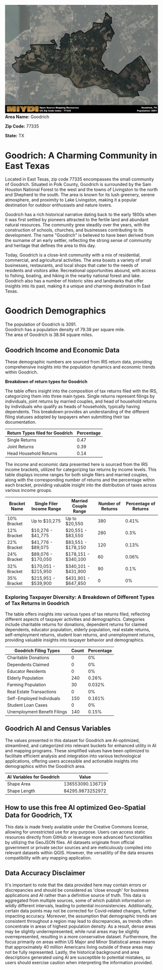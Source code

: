 ![Image Alt Text](../_images/77335.png)
**Area Name:** Goodrich

**Zip Code:** 77335

**State:** TX


# Goodrich: A Charming Community in East Texas  
Located in East Texas, zip code 77335 encompasses the small community of Goodrich. Situated in Polk County, Goodrich is surrounded by the Sam Houston National Forest to the west and the towns of Livingston to the north and Shepherd to the south. The area is known for its lush greenery, serene atmosphere, and proximity to Lake Livingston, making it a popular destination for outdoor enthusiasts and nature lovers.

Goodrich has a rich historical narrative dating back to the early 1800s when it was first settled by pioneers attracted to the fertile land and abundant natural resources. The community grew steadily over the years, with the construction of schools, churches, and businesses contributing to its development. The name "Goodrich" is believed to have been derived from the surname of an early settler, reflecting the strong sense of community and heritage that defines the area to this day.

Today, Goodrich is a close-knit community with a mix of residential, commercial, and agricultural activities. The area boasts a variety of small businesses, restaurants, and local shops that cater to the needs of residents and visitors alike. Recreational opportunities abound, with access to fishing, boating, and hiking in the nearby national forest and lake. Goodrich also has a number of historic sites and landmarks that offer insights into its past, making it a unique and charming destination in East Texas.

# Goodrich Demographics

The population of Goodrich is 3091.  
Goodrich has a population density of 79.38 per square mile.  
The area of Goodrich is 38.94 square miles.  

## Goodrich Income and Economic Data

These demographic numbers are sourced from IRS return data, providing comprehensive insights into the population dynamics and economic trends within Goodrich.

**Breakdown of return types for Goodrich**

The table offers insight into the composition of tax returns filed with the IRS, categorizing them into three main types. Single returns represent filings by individuals, joint returns by married couples, and head of household returns by individuals who qualify as heads of households, typically having dependents. This breakdown provides an understanding of the different filing statuses adopted by taxpayers when submitting their tax documentation.

| Return Types filed for Goodrich                              | Percentage          |
|----------------------------------------------------------|---------------------|
| Single Returns                                            | 0.47 |
| Joint Returns                                             | 0.39 |
| Head Household Returns                                    | 0.14 |

The income and economic data presented here is sourced from the IRS income brackets, utilized for categorizing tax returns by income levels. This table displays income ranges for both single filers and married couples, along with the corresponding number of returns and the percentage within each bracket, providing valuable insight into the distribution of taxes across various income groups.

| Bracket Name       | Single Filer Income Range | Married Couple Range | Number of Returns | Percentage of Returns |
|--------------------|----------------------------|----------------------|-------------------|-----------------------|
| 10% Bracket        | Up to $10,275              | Up to $20,550        | 380 | 0.41% |
| 12% Bracket        | $10,276 - $41,775          | $20,551 - $83,550    | 280 | 0.3% |
| 22% Bracket        | $41,776 - $89,075          | $83,551 - $178,150   | 120 | 0.13% |
| 24% Bracket        | $89,076 - $170,050         | $178,151 - $340,100  | 60 | 0.06% |
| 32% Bracket        | $170,051 - $215,950        | $340,101 - $431,900  | 90 | 0.1% |
| 35% Bracket        | $215,951 - $539,900        | $431,901 - $647,850  | 0 | 0% |

### Exploring Taxpayer Diversity: A Breakdown of Different Types of Tax Returns in Goodrich

The table offers insights into various types of tax returns filed, reflecting different aspects of taxpayer activities and demographics. Categories include charitable returns for donations, dependent returns for claimed dependents, educator population, elderly population, real estate returns, self-employment returns, student loan returns, and unemployment returns, providing valuable insights into taxpayer behavior and demographics.

| Goodrich Filing Types                    | Count | Percentage |
|--------------------------------------|-------|------------|
| Charitable Donations                 | 0 | 0% |
| Dependents Claimed                   | 0 | 0% |
| Educator Residents                   | 0 | 0% |
| Elderly Population                   | 240 | 0.26% |
| Farming Population                   | 30 | 0.032% |
| Real Estate Transactions             | 0 | 0% |
| Self-Employed Individuals            | 150 | 0.161% |
| Student Loan Cases                   | 0 | 0% |
| Unemployment Benefit Filings         | 140 | 0.15% |

## Goodrich AI and Census Variables

The values presented in this dataset for Goodrich are AI-optimized, streamlined, and categorized into relevant buckets for enhanced utility in AI and mapping programs. These simplified values have been optimized to facilitate efficient analysis and integration into various technological applications, offering users accessible and actionable insights into demographics within the Goodrich area.

| AI Variables for Goodrich | Value |
|-------------|-------|
| Shape Area | 136553090.136719 |
| Shape Length | 84295.9873252972 |

## How to use this free AI optimized Geo-Spatial Data for Goodrich, TX

This data is made freely available under the Creative Commons license, allowing for unrestricted use for any purpose. Users can access static resources directly from GitHub or leverage more advanced functionalities by utilizing the GeoJSON files. All datasets originate from official government or private sector sources and are meticulously compiled into relevant datasets within QGIS. However, the versatility of the data ensures compatibility with any mapping application.

## Data Accuracy Disclaimer
It's important to note that the data provided here may contain errors or discrepancies and should be considered as 'close enough' for business applications and AI rather than a definitive source of truth. This data is aggregated from multiple sources, some of which publish information on wildly different intervals, leading to potential inconsistencies. Additionally, certain data points may not be corrected for Covid-related changes, further impacting accuracy. Moreover, the assumption that demographic trends are consistent throughout a region may lead to discrepancies, as trends often concentrate in areas of highest population density. As a result, dense areas may be slightly underrepresented, while rural areas may be slightly overrepresented, resulting in a more conservative dataset. Furthermore, the focus primarily on areas within US Major and Minor Statistical areas means that approximately 40 million Americans living outside of these areas may not be fully represented. Lastly, the historical background and area descriptions generated using AI are susceptible to potential mistakes, so users should exercise caution when interpreting the information provided.

